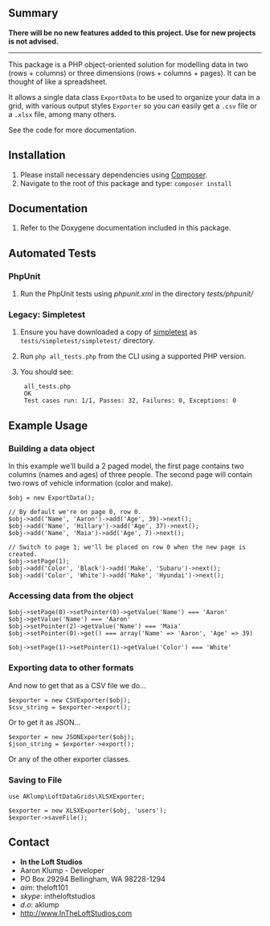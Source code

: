 ## Summary

**There will be no new features added to this project. Use for new projects is not advised.**

---

This package is a PHP object-oriented solution for modelling data in two (rows + columns) or three dimensions (rows + columns + pages).  It can be thought of like a spreadsheet.

It allows a single data class `ExportData` to be used to organize your data in a grid, with various output styles `Exporter` so you can easily get a `.csv` file or a `.xlsx` file, among many others.

See the code for more documentation.

## Installation
1. Please install necessary dependencies using [Composer](http://getcomposer.org/).
2. Navigate to the root of this package and type: `composer install`      

## Documentation
1. Refer to the Doxygene documentation included in this package.

## Automated Tests

### PhpUnit

1. Run the PhpUnit tests using _phpunit.xml_ in the directory _tests/phpunit/_

### Legacy: Simpletest

1. Ensure you have downloaded a copy of [simpletest](http://simpletest.org/) as `tests/simpletest/simpletest/` directory.
1. Run `php all_tests.php` from the CLI using a supported PHP version.
1. You should see:

        all_tests.php
        OK
        Test cases run: 1/1, Passes: 32, Failures: 0, Exceptions: 0


## Example Usage

### Building a data object

In this example we'll build a 2 paged model, the first page contains two columns (names and ages) of three people.  The second page will contain two rows of vehicle information (color and make).

    $obj = new ExportData();
    
    // By default we're on page 0, row 0.
    $obj->add('Name', 'Aaron')->add('Age', 39)->next();
    $obj->add('Name', 'Hillary')->add('Age', 37)->next();
    $obj->add('Name', 'Maia')->add('Age', 7)->next();

    // Switch to page 1; we'll be placed on row 0 when the new page is created.
    $obj->setPage(1);
    $obj->add('Color', 'Black')->add('Make', 'Subaru')->next();
    $obj->add('Color', 'White')->add('Make', 'Hyundai')->next();

### Accessing data from the object

    $obj->setPage(0)->setPointer(0)->getValue('Name') === 'Aaron'
    $obj->getValue('Name') === 'Aaron'
    $obj->setPointer(2)->getValue('Name') === 'Maia'
    $obj->setPointer(0)->get() === array('Name' => 'Aaron', 'Age' => 39)

    $obj->setPage(1)->setPointer(1)->getValue('Color') === 'White'
 
### Exporting data to other formats

And now to get that as a CSV file we do...

    $exporter = new CSVExporter($obj);
    $csv_string = $exporter->export();

Or to get it as JSON...

    $exporter = new JSONExporter($obj);
    $json_string = $exporter->export();

Or any of the other exporter classes.

### Saving to File

    use AKlump\LoftDataGrids\XLSXExporter;

    $exporter = new XLSXExporter($obj, 'users');
    $exporter->saveFile();


## Contact

* **In the Loft Studios**
* Aaron Klump - Developer
* PO Box 29294 Bellingham, WA 98228-1294
* _aim_: theloft101
* _skype_: intheloftstudios
* _d.o_: aklump
* <http://www.InTheLoftStudios.com>
